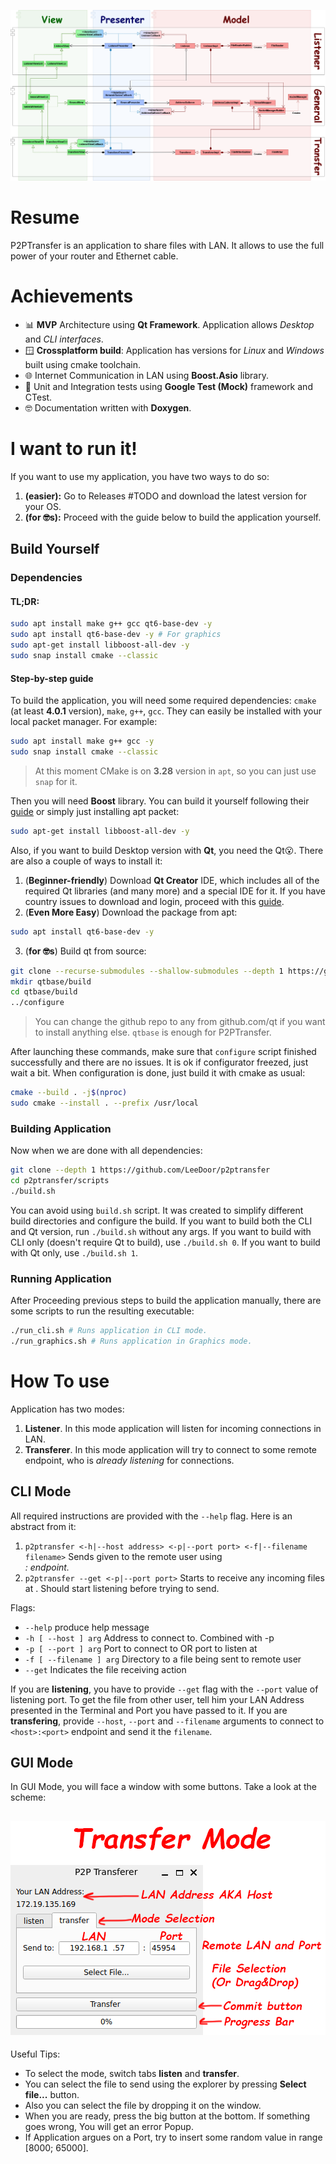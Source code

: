 ![placeholder](img/p2ptransfer.png)
# Resume
P2PTransfer is an application to share files with LAN. It allows to use the full power of your router and Ethernet cable.
# Achievements
* 📊 **MVP** Architecture using **Qt Framework**. Application allows *Desktop* and *CLI interfaces*.
* 🪟 **Crossplatform build**: Application has versions for *Linux* and *Windows* built using cmake toolchain.
* 🌐 Internet Communication in LAN using **Boost.Asio** library.
* 🧪 Unit and Integration tests using **Google Test (Mock)** framework and CTest.
* 🤓 Documentation written with **Doxygen**.

# I want to run it!
If you want to use my application, you have two ways to do so:
1. **(easier):** Go to Releases #TODO and download the latest version for your OS.
2. **(for 🤓s):** Proceed with the guide below to build the application yourself.

## Build Yourself
### Dependencies
#### **TL;DR**:
```bash
sudo apt install make g++ gcc qt6-base-dev -y
sudo apt install qt6-base-dev -y # For graphics
sudo apt-get install libboost-all-dev -y
sudo snap install cmake --classic
```
#### Step-by-step guide
To build the application, you will need some required dependencies: `cmake` (at least **4.0.1** version), `make`, `g++`, `gcc`. They can easily be installed with your local packet manager. For example:
```bash
sudo apt install make g++ gcc -y
sudo snap install cmake --classic
```
> At this moment CMake is on **3.28** version in `apt`, so you can just use `snap` for it.

Then you will need **Boost** library. You can build it yourself following their [guide](https://www.boost.org/doc/libs/1_88_0/more/getting_started/unix-variants.html) or simply just installing apt packet:
```bash
sudo apt-get install libboost-all-dev -y
```
Also, if you want to build Desktop version with **Qt**, you need the Qt😮. There are also a couple of ways to install it:
1. (**Beginner-friendly**) Download **Qt Creator** IDE, which includes all of the required Qt libraries (and many more) and a special IDE for it. If you have country issues to download and login, proceed with this [guide](https://vc.ru/dev/1125830-kak-ustanovit-qt-qt5-qt6-v-rossii-cherez-onlain-installyator-pri-blokirovke-ip-adresov).
2. (**Even More Easy**) Download the package from apt:
```bash
sudo apt install qt6-base-dev -y
```
3. (**for 🤓s**) Build qt from source:
```bash
git clone --recurse-submodules --shallow-submodules --depth 1 https://github.com/qt/qtbase
mkdir qtbase/build
cd qtbase/build
../configure
```
> You can change the github repo to any from github.com/qt if you want to install anything else. `qtbase` is enough for P2PTransfer.

After launching these commands, make sure that `configure` script finished successfully and there are no issues. It is ok if configurator freezed, just wait a bit.
When configuration is done, just build it with cmake as usual:
```bash
cmake --build . -j$(nproc)
sudo cmake --install . --prefix /usr/local
```
### Building Application
Now when we are done with all dependencies:
```bash
git clone --depth 1 https://github.com/LeeDoor/p2ptransfer
cd p2ptransfer/scripts
./build.sh
```
You can avoid using `build.sh` script. It was created to simplify different build directories and configure the build.
If you want to build both the CLI and Qt version, run `./build.sh` without any args.
If you want to build with CLI only (doesn't require Qt to build), use `./build.sh 0`.
If you want to build with Qt only, use `./build.sh 1`.
### Running Application
After Proceeding previous steps to build the application manually, there are some scripts to run the resulting executable:
```bash
./run_cli.sh # Runs application in CLI mode.
./run_graphics.sh # Runs application in Graphics mode.
```
# How To use
Application has two modes: 
1. **Listener**. In this mode application will listen for incoming connections in LAN.
2. **Transferer**. In this mode application will try to connect to some remote endpoint, who is *already listening* for connections.
## CLI Mode
All required instructions are provided with the `--help` flag. Here is an abstract from it:


1. `p2ptransfer <-h|--host address> <-p|--port port> <-f|--filename filename>`
Sends given <filename> to the remote user using <address>:<port> endpoint.
2. `p2ptransfer --get <-p|--port port>`
Starts to receive any incoming files at <port>. Should start listening before trying to send.

Flags:
  * `--help`                produce help message
  * `-h [ --host ] arg`     Address to connect to. Combined with -p <port>
  * `-p [ --port ] arg`     Port to connect to OR port to listen at
  * `-f [ --filename ] arg` Directory to a file being sent to remote user
  * `--get`                 Indicates the file receiving action

If you are **listening**, you have to provide `--get` flag with the `--port` value of listening port. To get the file from other user, tell him your LAN Address presented in the Terminal and Port you have passed to it.
If you are **transfering**, provide `--host`, `--port` and `--filename` arguments to connect to `<host>:<port>` endpoint and send it the `filename`.
## GUI Mode
In GUI Mode, you will face a window with some buttons. Take a look at the scheme:

![placeholder](img/transfer_mode.png)
---
Useful Tips:
* To select the mode, switch tabs **listen** and **transfer**.
* You can select the file to send using the explorer by pressing **Select file...** button.
* Also you can select the file by dropping it on the window.
* When you are ready, press the big button at the bottom. If something goes wrong, You will get an error Popup.
* If Application argues on a Port, try to insert some random value in range [8000; 65000]. 
